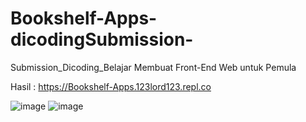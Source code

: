 # Bookshelf-Apps-dicodingSubmission-
Submission_Dicoding_Belajar Membuat Front-End Web untuk Pemula

Hasil : https://Bookshelf-Apps.123lord123.repl.co

![image](https://user-images.githubusercontent.com/110412713/209469019-889e59ef-0ecd-4f42-a8bd-9527fff59850.png)
![image](https://user-images.githubusercontent.com/110412713/209469021-3c790a71-c314-48b1-a344-b7565a051157.png)
